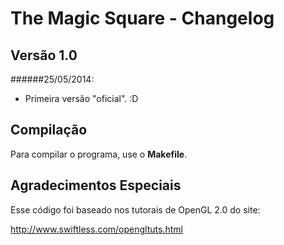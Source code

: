 The Magic Square - Changelog
============================

Versão 1.0
----------

######25/05/2014:

- Primeira versão "oficial". :D


Compilação
----------

Para compilar o programa, use o **Makefile**.


Agradecimentos Especiais
------------------------

Esse código foi baseado nos tutorais de OpenGL 2.0 do site:

http://www.swiftless.com/opengltuts.html
